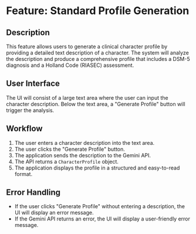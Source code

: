 # Feature: Standard Profile Generation

## Description

This feature allows users to generate a clinical character profile by providing a detailed text description of a character. The system will analyze the description and produce a comprehensive profile that includes a DSM-5 diagnosis and a Holland Code (RIASEC) assessment.

## User Interface

The UI will consist of a large text area where the user can input the character description. Below the text area, a "Generate Profile" button will trigger the analysis.

## Workflow

1. The user enters a character description into the text area.
2. The user clicks the "Generate Profile" button.
3. The application sends the description to the Gemini API.
4. The API returns a `CharacterProfile` object.
5. The application displays the profile in a structured and easy-to-read format.

## Error Handling

- If the user clicks "Generate Profile" without entering a description, the UI will display an error message.
- If the Gemini API returns an error, the UI will display a user-friendly error message.
